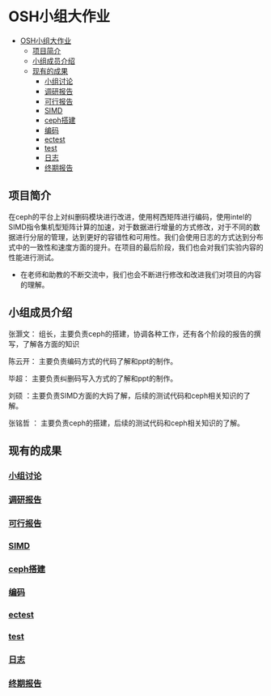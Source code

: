 # OSH小组大作业

- [OSH小组大作业](#osh小组大作业)
    - [项目简介](#项目简介)
    - [小组成员介绍](#小组成员介绍)
    - [现有的成果](#现有的成果)
        - [小组讨论](#小组讨论)
        - [调研报告](#调研报告)
        - [可行报告](#可行报告)
        - [SIMD](#SIMD)
        - [ceph搭建](#ceph搭建)
        - [编码](#编码)
        - [ectest](#ectest)
        - [test](#test)
        - [日志](#日志)
        - [终期报告](#终期报告)
## 项目简介
在ceph的平台上对纠删码模块进行改进，使用柯西矩阵进行编码，使用intel的SIMD指令集机型矩阵计算的加速，对于数据进行增量的方式修改，对于不同的数据进行分层的管理，达到更好的容错性和可用性。我们会使用日志的方式达到分布式中的一致性和速度方面的提升。在项目的最后阶段，我们也会对我们实验内容的性能进行测试。
- 在老师和助教的不断交流中，我们也会不断进行修改和改进我们对项目的内容的理解。
## 小组成员介绍

张灏文： 组长，主要负责ceph的搭建，协调各种工作，还有各个阶段的报告的撰写，了解各方面的知识

陈云开： 主要负责编码方式的代码了解和ppt的制作。

毕超： 主要负责纠删码写入方式的了解和ppt的制作。

刘硕 ：主要负责SIMD方面的大妈了解，后续的测试代码和ceph相关知识的了解。

张铭哲 ： 主要负责ceph的搭建，后续的测试代码和ceph相关知识的了解。

## 现有的成果

### [小组讨论](https://github.com/OSH-2019/x-Distributed-System-based-on-ceph/tree/master/discussions)

### [调研报告](https://github.com/OSH-2019/x-Distributed-System-based-on-ceph/blob/master/docs/research.md)
### [可行报告](https://github.com/OSH-2019/x-Erasure-Code-Improvement-based-on-ceph-/blob/master/docs/feasibility.md)

### [SIMD](https://github.com/OSH-2019/x-Erasure-Code-Improvement-based-on-ceph/tree/master/docs/SIMD)
### [ceph搭建](https://github.com/OSH-2019/x-Erasure-Code-Improvement-based-on-ceph/tree/master/docs/ceph%20install)
### [编码](https://github.com/OSH-2019/x-Erasure-Code-Improvement-based-on-ceph/tree/master/docs/interface_plugin)
### [ectest](https://github.com/OSH-2019/x-Erasure-Code-Improvement-based-on-ceph/tree/master/docs/ceph-erasure-code-test)
### [test](https://github.com/OSH-2019/x-Erasure-Code-Improvement-based-on-ceph/tree/master/docs/test)
### [日志](https://github.com/OSH-2019/x-Erasure-Code-Improvement-based-on-ceph/tree/master/docs/ceph日志)
### [终期报告](https://github.com/OSH-2019/x-Erasure-Code-Improvement-based-on-ceph/tree/master/docs/终期报告)
